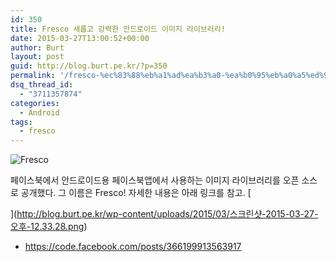 ```yaml
---
id: 350
title: Fresco 새롭고 강력한 안드로이드 이미지 라이브러리!
date: 2015-03-27T13:00:52+00:00
author: Burt
layout: post
guid: http://blog.burt.pe.kr/?p=350
permalink: '/fresco-%ec%83%88%eb%a1%ad%ea%b3%a0-%ea%b0%95%eb%a0%a5%ed%95%9c-%ec%95%88%eb%93%9c%eb%a1%9c%ec%9d%b4%eb%93%9c-%ec%9d%b4%eb%af%b8%ec%a7%80-%eb%9d%bc%ec%9d%b4%eb%b8%8c%eb%9f%ac%eb%a6%ac/'
dsq_thread_id:
  - "3711357874"
categories:
  - Android
tags:
  - fresco
---
```

<img class=" size-full wp-image-351 aligncenter" src="http://i1.wp.com/blog.burt.pe.kr/wp-content/uploads/2015/03/스크린샷-2015-03-27-오후-12.33.28.png?resize=665%2C234" alt="Fresco" srcset="http://i0.wp.com/burt.pe.kr/wp-content/uploads/2015/03/스크린샷-2015-03-27-오후-12.33.28.png?w=854 854w, http://i0.wp.com/burt.pe.kr/wp-content/uploads/2015/03/스크린샷-2015-03-27-오후-12.33.28.png?resize=300%2C105 300w, http://i0.wp.com/burt.pe.kr/wp-content/uploads/2015/03/스크린샷-2015-03-27-오후-12.33.28.png?resize=660%2C232 660w" sizes="(max-width: 665px) 100vw, 665px" data-recalc-dims="1" />

페이스북에서 안드로이드용 페이스북앱에서 사용하는 이미지 라이브러리를 오픈 소스로 공개했다. 그 이름은 Fresco! 자세한 내용은 아래 링크를 참고. [
  
](http://blog.burt.pe.kr/wp-content/uploads/2015/03/스크린샷-2015-03-27-오후-12.33.28.png) 

  * <https://code.facebook.com/posts/366199913563917>